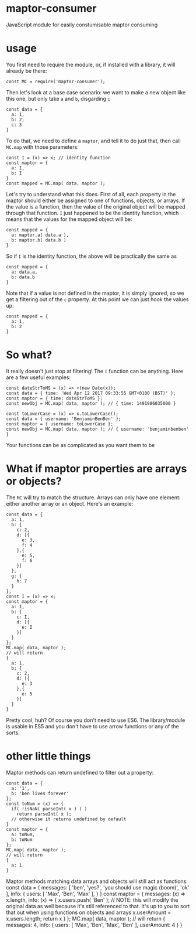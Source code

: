 # maptor-consumer
JavaScript module for easily constumisable maptor consuming

# usage
You first need to require the module, or, if installed with a library, it will already be there:

```
const MC = require('maptor-consumer');
```

Then let's look at a base case scenario: we want to make a new object like this one, but only take `a` and `b`, disgarding `c`

```
const data = {
  a: 1,
  b: 2,
  c: 3
}
```

To do that, we need to define a `maptor`, and tell it to do just that, then call `MC.map` with those parameters:

```
const I = (x) => x; // identity function
const maptor = {
  a: I,
  b: I
}
const mapped = MC.map( data, maptor );
```

Let's  try to understand what this does. First of all, each property in the maptor should either be assigned to one of functions, objects, or arrays. If the value is a function, then the value of the original object will be mapped through that function. `I` just happened to be the identity function, which means that the values for the mapped object will be:


```
const mapped = {
  a: maptor.a( data.a ),
  b: maptor.b( data.b )
}
```

So if `I` is the identity function, the above will be practically the same as

```
const mapped = {
  a: data.a,
  b: data.b
}
```

Note that if a value is not defined in the maptor, it is simply ignored, so we get a filtering out of the `c` property. At this point we can just hook the values up:

```
const mapped = {
  a: 1,
  b: 2
}
```

# So what?

It really doesn't just stop at filtering! The `I` function can be anything. Here are a few useful examples:

```
const dateStrToMS = (x) => +(new Date(x));
const data = { time: 'Wed Apr 12 2017 09:33:55 GMT+0100 (BST)' };
const maptor = { time: dateStrToMS };
const newObj = MC.map( data, maptor ); // { time: 1491986035000 }

const toLowerCase = (x) => x.toLowerCase();
const data = { username: 'BenjaminBenBen' };
const maptor = { username: toLowerCase };
const newObj = MC.map( data, maptor ); // { username: 'benjaminbenben' }
```

Your functions can be as complicated as you want them to be

# What if maptor properties are arrays or objects?

The `MC` will try to match the structure. Arrays can only have one element: either another array or an object. Here's an example:

```
const data = {
  a: 1,
  b: {
    c: 2,
    d: [{
      e: 3,
      f: 4
    },{
      e: 5,
      f: 6
    }]
  },
  g: {
    h: 7
  }
};
const I = (x) => x;
const maptor = {
  a: I,
  b: {
    c: I,
    d: [{
      e: I
    }]
  }
};
MC.map( data, maptor );
// will return
{
  a: 1,
  b; {
    c: 2,
    d: [{
      e: 3
    },{
      e: 5
    }]
  }
}
```

Pretty cool, huh? Of course you don't need to use ES6. The library/module is usable in ES5 and you don't have to use arrow functions or any of the sorts.

# other little things

Maptor methods can return undefined to filter out a property:

```
const data = {
  a: '1',
  b: 'ben lives forever'
};
const toNum = (x) => {
  if( !isNaN( parseInt( x ) ) )
    return parseInt( x );
  // otherwise it returns undefined by default
}
const maptor = {
  a: toNum,
  b: toNum
};
MC.map( data, maptor );
// will return
{
  a: 1
}
````

Maptor methods matching data arrays and objects will still act as functions:
const data = {
  messages: [ 'ben', 'yes?', 'you should use magic (boom)', 'ok' ],
  info: {
    users: [ 'Max', 'Ben', 'Max' ],
  }
}
const maptor = {
  messages: (x) => x.length,
  info: (x) => {
    x.users.push( 'Ben' ); // NOTE: this will modify the original data as well because it's still referenced to that. It's up to you to sort that out when using functions on objects and arrays
    x.userAmount = x.users.length;
    return x
  }
};
MC.map( data, maptor );
// will return
{
  messages: 4,
  info: {
    users: [ 'Max', 'Ben', 'Max', 'Ben' ],
    userAmount: 4
  }
}
```
